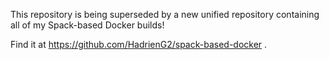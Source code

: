 This repository is being superseded by a new unified repository containing all of my Spack-based Docker builds!

Find it at https://github.com/HadrienG2/spack-based-docker .

